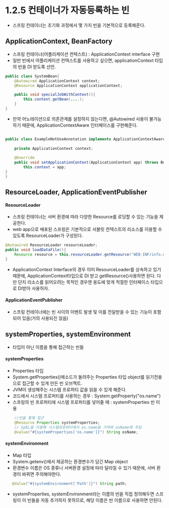 # 1.2.5 컨테이너가 자동등록하는 빈

- 스프링 컨테이너는 초기화 과정에서 몇 가지 빈을 기본적으로 등록해준다.

## ApplicationContext, BeanFactory
- 스프링 컨테이너(어플리케이션 컨텍스트) : ApplicationContext interface 구현
- 일반 빈에서 어플리케이션 컨텍스트를 사용하고 싶으면, applicationContext 타입의 빈을 DI 받도록 선언.

~~~java
public class SystemBean{
    @Autowired ApplicationContext context;
    @Resource ApplicationContext applicationContext;

    public void specialJobWithContext(){
        this.context.getBean(....);
    }
}
~~~

- 만약 어노테이션으로 의존관계를 설정하지 않는다면, @Autowired 사용이 불가능 하기 때문에, ApplicationContextAware 인터페이스를 구현해준다.

~~~java

public class ExampleNotUseAnnotation implements ApplicationContextAware{ 
    
    private ApplicationContext context;
    
    @Override
    public void setApplicationContext(ApplicationContext app) throws BeansException{
        this.context = app;
}
}
~~~

## ResourceLoader, ApplicationEventPublisher
#### ResourceLoader
- 스프링 컨테이너는 서버 환경에 따라 다양한 Resource를 로딩할 수 있는 기능을 제공한다.
- web app으로 배포된 스프링은 기본적으로 서블릿 컨텍스트의 리소스를 이용할 수 있도록 ResourceLoader가 구성된다.
~~~java
@Autowired ResourceLoader resourceLoader;
public void loadDataFile(){
    Resource resource = this.resourceLoader.getResource("WEB-INF/info.dat");
}
~~~

- ApplicationContext Interface의 경우 이미 ResourceLoader를 상속하고 있기 때문에, ApplicationContext타입으로 DI 받고 getResource()사용하면 된다.
다만 단지 리소스를 읽어오려는 목적인 경우엔 용도에 맞게 적절한 인터페이스 타입으로 DI받아 사용하자.

#### ApplicationEventPublisher
- 스프링 컨테이너에는 빈 사이의 이벤트 발생 및 이를 전달받을 수 있는 기능이 포함되어 있음(거의 사용되진 않음)

## systemProperties, systemEnvironment
- 타입이 아닌 이름을 통해 접근하는 빈들
#### systemProperties
- Properties 타입
- System.getProperties()메소드가 돌려주는 Properties 타입 object를 읽기전용으로 접근할 수 있게 만든 빈 오브젝트.
- JVM이 생성해주는 시스템 프로퍼티 값을 읽을 수 있게 해준다.
- 코드에서 시스템 프로퍼티를 사용하는 경우 : System.getProperty("os.name")
- 스프링의 빈 프로퍼티에 시스템 프로퍼티를 넣어줄 때 : systemProperties 빈 이용
~~~java
    //빈을 통해 접근
    @Resource Properties systemProperties;
    // SpEL을 이용해 시스템프로퍼티에서 os.name을 가져와 osName에 주입
    @value("#{systemProperties['os.name']}") String osName;
~~~

#### systemEnvironment
- Map 타입
- System.getenv()에서 제공하는 환경변수가 담긴 Map object
- 환경변수 이름은 OS 종류나 서버환경 설정에 따라 달라질 수 있기 때문에, 서버 환경이 바뀌면 주의해야한다.
~~~java
   @Value("#{systemEnvironment['Path']}") String path;
~~~
   
- systemProperties, systemEnvironment라는 이름의 빈을 직접 정의해두면 스프링이 이 빈들을 자동 추가하지 못하므로, 해당 이름은 빈 이름으로 사용하면 안된다.